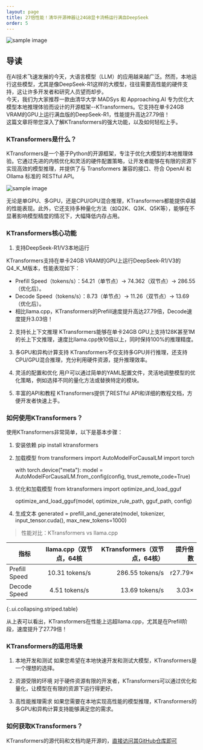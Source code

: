 ```yaml
---
layout: page
title: 27倍性能！清华开源神器让24GB显卡流畅运行满血DeepSeek
order: 5
---
```


![sample image](image.png "标题图")<br>

## 导读

在AI技术飞速发展的今天，大语言模型（LLM）的应用越来越广泛。然而，本地运行这些模型，尤其是像DeepSeek-R1这样的大模型，往往需要高性能的硬件支持，这让许多开发者和研究人员望而却步。
<br>
今天，我们为大家推荐一款由清华大学 MADSys 和 Approaching.AI 专为优化大模型本地推理体验而设计的开源框架--KTransformers。它支持在单卡24GB VRAM的GPU上运行满血版的DeepSeek-R1，性能提升高达27.79倍！
<br>
这篇文章将带您深入了解KTransformers的强大功能，以及如何轻松上手。
<br>

### KTransformers是什么？

KTransformers是一个基于Python的开源框架，专注于优化大模型的本地推理体验。它通过先进的内核优化和灵活的硬件配置策略，让开发者能够在有限的资源下实现高效的模型推理，并提供了与 Transformers 兼容的接口、符合 OpenAI 和 Ollama 标准的 RESTful API。

![sample image](image2.png "结构图")<br>

无论是单GPU、多GPU，还是CPU/GPU混合推理，KTransformers都能提供卓越的性能表现。此外，它还支持多种量化方法（如Q2K、Q3K、Q5K等），能够在不显著影响模型精度的情况下，大幅降低内存占用。<br>

### KTransformers核心功能

1. 支持DeepSeek-R1/V3本地运行

KTransformers支持在单卡24GB VRAM的GPU上运行DeepSeek-R1/V3的Q4_K_M版本，性能表现如下：<br>

* Prefill Speed（tokens/s）：54.21（单节点）→ 74.362（双节点）→ 286.55（优化后）。
* Decode Speed（tokens/s）：8.73（单节点）→ 11.26（双节点）→ 13.69（优化后）。
* 相比llama.cpp，KTransformers的Prefill速度提升高达27.79倍，Decode速度提升3.03倍！

2. 支持长上下文推理
KTransformers能够在单卡24GB GPU上支持128K甚至1M的长上下文推理，速度比llama.cpp快10倍以上，同时保持100%的推理精度。

3. 多GPU和异构计算支持
KTransformers不仅支持多GPU并行推理，还支持CPU/GPU混合推理，充分利用硬件资源，提升推理效率。

4. 灵活的配置和优化
用户可以通过简单的YAML配置文件，灵活地调整模型的优化策略，例如选择不同的量化方法或替换特定的模块。

5. 丰富的API和教程
KTransformers提供了RESTful API和详细的教程文档，方便开发者快速上手。

### 如何使用KTransformers？

使用KTransformers非常简单，以下是基本步骤：
1. 安装依赖
    pip install ktransformers

2. 加载模型
    from transformers import AutoModelForCausalLM
    import torch

    with torch.device("meta"):
        model = AutoModelForCausalLM.from_config(config, trust_remote_code=True)
    
3. 优化和加载模型
    from ktransformers import optimize_and_load_gguf

    optimize_and_load_gguf(model, optimize_rule_path, gguf_path, config)

4. 生成文本
    generated = prefill_and_generate(model, tokenizer, input_tensor.cuda(), max_new_tokens=1000)

> 性能对比：KTransformers vs llama.cpp

| 指标 | 	llama.cpp（双节点，64核  | KTransformers（双节点，64核） | 提升倍数 |
|----------|:---------:|---------:|---------:|
| Prefill Speed   | 10.31 tokens/s   | 	286.55 tokens/s    | r27.79×    |
| Decode Speed     | 	4.51 tokens/s    | 13.69 tokens/s   |  	3.03×   |
{:.ui.collapsing.striped.table}

从上表可以看出，KTransformers在性能上远超llama.cpp，尤其是在Prefill阶段，速度提升了27.79倍！<br>

### KTransformers的适用场景

1. 本地开发和测试
如果您希望在本地快速开发和测试大模型，KTransformers是一个理想的选择。

2. 资源受限的环境
对于硬件资源有限的开发者，KTransformers可以通过优化和量化，让模型在有限的资源下运行得更好。

3. 高性能推理需求
如果您需要在本地实现高性能的模型推理，KTransformers的多GPU和异构计算支持能够满足您的需求。

### 如何获取KTransformers？

KTransformers的源代码和文档均是开源的，<a href="https://github.com/kvcache-ai/ktransformers" >直接访问其GitHub仓库即可</a>

